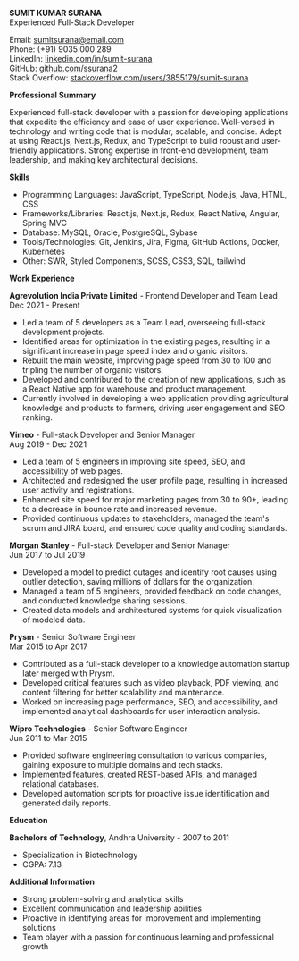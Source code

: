 **SUMIT KUMAR SURANA**<br>
Experienced Full-Stack Developer

Email: sumitsurana@email.com<br>
Phone: (+91) 9035 000 289<br>
LinkedIn: [linkedin.com/in/sumit-surana](https://www.linkedin.com/in/sumit-surana-a44a9728/)<br>
GitHub: [github.com/ssurana2](https://github.com/ssurana2)<br>
Stack Overflow: [stackoverflow.com/users/3855179/sumit-surana](https://stackoverflow.com/users/3855179/sumit-surana)

**Professional Summary**

Experienced full-stack developer with a passion for developing applications that expedite the efficiency and ease of user experience. Well-versed in technology and writing code that is modular, scalable, and concise. Adept at using React.js, Next.js, Redux, and TypeScript to build robust and user-friendly applications. Strong expertise in front-end development, team leadership, and making key architectural decisions.

**Skills**
- Programming Languages: JavaScript, TypeScript, Node.js, Java, HTML, CSS
- Frameworks/Libraries: React.js, Next.js, Redux, React Native, Angular, Spring MVC
- Database: MySQL, Oracle, PostgreSQL, Sybase
- Tools/Technologies: Git, Jenkins, Jira, Figma, GitHub Actions, Docker, Kubernetes
- Other: SWR, Styled Components, SCSS, CSS3, SQL, tailwind

**Work Experience**

**Agrevolution India Private Limited** - Frontend Developer and Team Lead<br>
Dec 2021 - Present

- Led a team of 5 developers as a Team Lead, overseeing full-stack development projects.
- Identified areas for optimization in the existing pages, resulting in a significant increase in page speed index and organic visitors.
- Rebuilt the main website, improving page speed from 30 to 100 and tripling the number of organic visitors.
- Developed and contributed to the creation of new applications, such as a React Native app for warehouse and product management.
- Currently involved in developing a web application providing agricultural knowledge and products to farmers, driving user engagement and SEO ranking.

**Vimeo** - Full-stack Developer and Senior Manager<br>
Aug 2019 - Dec 2021

- Led a team of 5 engineers in improving site speed, SEO, and accessibility of web pages.
- Architected and redesigned the user profile page, resulting in increased user activity and registrations.
- Enhanced site speed for major marketing pages from 30 to 90+, leading to a decrease in bounce rate and increased revenue.
- Provided continuous updates to stakeholders, managed the team's scrum and JIRA board, and ensured code quality and coding standards.

**Morgan Stanley** - Full-stack Developer and Senior Manager<br>
Jun 2017 to Jul 2019

- Developed a model to predict outages and identify root causes using outlier detection, saving millions of dollars for the organization.
- Managed a team of 5 engineers, provided feedback on code changes, and conducted knowledge sharing sessions.
- Created data models and architectured systems for quick visualization of modeled data.

**Prysm** - Senior Software Engineer<br>
Mar 2015 to Apr 2017

- Contributed as a full-stack developer to a knowledge automation startup later merged with Prysm.
- Developed critical features such as video playback, PDF viewing, and content filtering for better scalability and maintenance.
- Worked on increasing page performance, SEO, and accessibility, and implemented analytical dashboards for user interaction analysis.

**Wipro Technologies** - Senior Software Engineer<br>
Jun 2011 to Mar 2015

- Provided software engineering consultation to various companies, gaining exposure to multiple domains and tech stacks.
- Implemented features, created REST-based APIs, and managed relational databases.
- Developed automation scripts for proactive issue identification and generated daily reports.

**Education**

**Bachelors of Technology**, Andhra University - 2007 to 2011
- Specialization in Biotechnology
- CGPA: 7.13

**Additional Information**
- Strong problem-solving and analytical skills
- Excellent communication and leadership abilities
- Proactive in identifying areas for improvement and implementing solutions
- Team player with a passion for continuous learning and professional growth